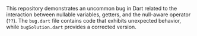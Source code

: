 This repository demonstrates an uncommon bug in Dart related to the interaction between nullable variables, getters, and the null-aware operator (`??`). The `bug.dart` file contains code that exhibits unexpected behavior, while `bugSolution.dart` provides a corrected version.